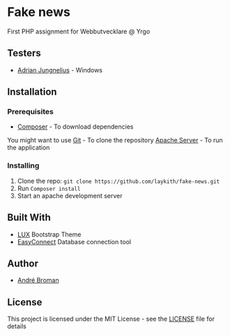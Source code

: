# Fake news

First PHP assignment for Webbutvecklare @ Yrgo

## Testers

- [Adrian Jungnelius](https://github.com/AdrianJung) - Windows

## Installation

### Prerequisites

- [Composer](https://getcomposer.org/) - To download dependencies

You might want to use
[Git](https://git-scm.com/) - To clone the repository
[Apache Server](https://www.mamp.info/en/) - To run the application

### Installing

1. Clone the repo: `git clone https://github.com/laykith/fake-news.git`
2. Run `Composer install`
3. Start an apache development server

## Built With

- [LUX](https://bootswatch.com/lux/) Bootstrap Theme
- [EasyConnect](https://packagist.org/packages/laykith/easyconnect) Database connection tool

## Author

- [André Broman](https://github.com/laykith)

## License

This project is licensed under the MIT License - see the [LICENSE](LICENSE) file for details